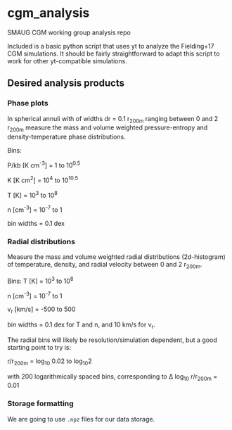 # cgm_analysis
SMAUG CGM working group analysis repo

Included is a basic python script that uses yt to analyze the Fielding+17 CGM simulations. It should be fairly straightforward to adapt this script to work for other yt-compatible simulations.

## Desired analysis products
### Phase plots
In spherical annuli with of widths dr = 0.1 r<sub>200m</sub> ranging between 0 and 2 r<sub>200m</sub> measure the mass and volume weighted pressure-entropy and density-temperature phase distributions.

Bins:

P/kb [K cm<sup>-3</sup>] 	= 1 to 10<sup>0.5</sup>

K    [K cm<sup>2</sup>]  	= 10<sup>4</sup> to 10<sup>10.5</sup>

T    [K]       				= 10<sup>3</sup> to 10<sup>8</sup>

n    [cm<sup>-3</sup>]   	= 10<sup>-7</sup> to 1 

bin widths = 0.1 dex

### Radial distributions
Measure the mass and volume weighted radial distributions (2d-histogram) of temperature, density, and radial velocity between 0 and 2 r<sub>200m</sub>. 

Bins:
T    [K]       				= 10<sup>3</sup> to 10<sup>8</sup>

n    [cm<sup>-3</sup>]   	= 10<sup>-7</sup> to 1 

v<sub>r</sub>    [km/s]   	= -500 to 500

bin widths = 0.1 dex for T and n, and 10 km/s for v<sub>r</sub>.

The radial bins will likely be resolution/simulation dependent, but a good starting point to try is:

r/r<sub>200m</sub> = log<sub>10</sub> 0.02 to log<sub>10</sub>2

with 200 logarithmically spaced bins, corresponding to ∆ log<sub>10</sub> r/r<sub>200m</sub> = 0.01


### Storage formatting
We are going to use `.npz` files for our data storage. 

